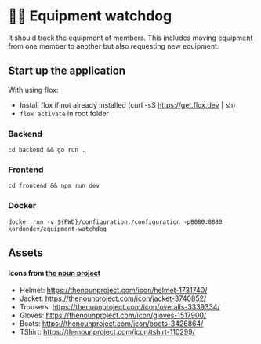 # 🧑‍🚒 Equipment watchdog

It should track the equipment of members. This includes moving equipment from one member to another but also requesting new equipment.

## Start up the application

With using flox:
  - Install flox if not already installed (curl -sS https://get.flox.dev | sh)
  - `flox activate` in root folder

### Backend

`cd backend && go run .`

### Frontend

`cd frontend && npm run dev`

### Docker
`docker run -v ${PWD}/configuration:/configuration -p8080:8080 kordondev/equipment-watchdog`


## Assets

#### Icons from [the noun project](https://thenounproject.com/)

- Helmet: https://thenounproject.com/icon/helmet-1731740/
- Jacket: https://thenounproject.com/icon/jacket-3740852/
- Trousers: https://thenounproject.com/icon/overalls-3339334/
- Gloves: https://thenounproject.com/icon/gloves-1517900/
- Boots: https://thenounproject.com/icon/boots-3426864/
- TShirt: https://thenounproject.com/icon/tshirt-110299/
